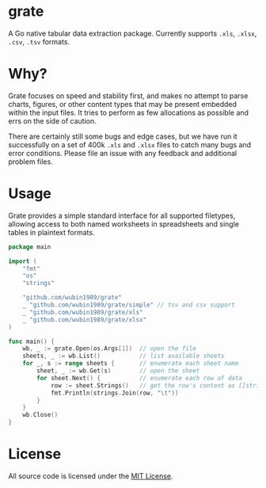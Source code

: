 # grate

A Go native tabular data extraction package. Currently supports `.xls`, `.xlsx`, `.csv`, `.tsv` formats.

# Why?

Grate focuses on speed and stability first, and makes no attempt to parse charts, figures, or other content types that may be present embedded within the input files. It tries to perform as few allocations as possible and errs on the side of caution.

There are certainly still some bugs and edge cases, but we have run it successfully on a set of 400k `.xls` and `.xlsx` files to catch many bugs and error conditions. Please file an issue with any feedback and additional problem files.

# Usage

Grate provides a simple standard interface for all supported filetypes, allowing access to both named worksheets in spreadsheets and single tables in plaintext formats.

```go
package main

import (
    "fmt"
    "os"
    "strings"

    "github.com/wubin1989/grate"
    _ "github.com/wubin1989/grate/simple" // tsv and csv support
    _ "github.com/wubin1989/grate/xls"
    _ "github.com/wubin1989/grate/xlsx"
)

func main() {
    wb, _ := grate.Open(os.Args[1])  // open the file
    sheets, _ := wb.List()           // list available sheets
    for _, s := range sheets {       // enumerate each sheet name
        sheet, _ := wb.Get(s)        // open the sheet
        for sheet.Next() {           // enumerate each row of data
            row := sheet.Strings()   // get the row's content as []string
            fmt.Println(strings.Join(row, "\t"))
        }
    }
    wb.Close()
}
```

# License

All source code is licensed under the [MIT License](https://raw.github.com/wubin1989/grate/master/LICENSE).
